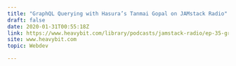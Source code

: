 ```yaml
---
title: "GraphQL Querying with Hasura’s Tanmai Gopal on JAMstack Radio"
draft: false
date: 2020-01-31T00:55:18Z
link: https://www.heavybit.com/library/podcasts/jamstack-radio/ep-35-graphql-querying-with-hasuras-tanmai-gopal/?utm_medium=RSS&utm_source=hune
site: www.heavybit.com
topic: Webdev  

---
```

